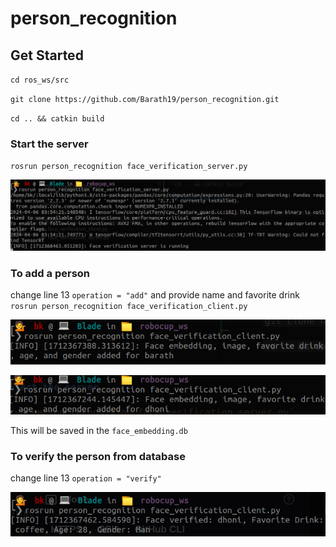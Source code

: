 # person_recognition

## Get Started

`cd ros_ws/src`

`git clone https://github.com/Barath19/person_recognition.git`

`cd .. && catkin build`

### Start the server

`rosrun person_recognition face_verification_server.py`

![barath](https://github.com/Barath19/person_recognition/blob/main/assets/server.png)

### To add a person
change line 13 `operation = "add"` and provide name and favorite drink
`rosrun person_recognition face_verification_client.py`

![barath](https://github.com/Barath19/person_recognition/blob/main/assets/barath.png)

![barath](https://github.com/Barath19/person_recognition/blob/main/assets/dhoni.png)

This will be saved in the `face_embedding.db`


### To verify the person from database

change line 13 `operation = "verify"` 


![barath](https://github.com/Barath19/person_recognition/blob/main/assets/verified.png)
